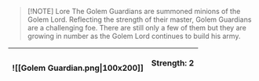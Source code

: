
> [!NOTE] Lore
> The Golem Guardians are summoned minions of the Golem Lord. Reflecting the strength of their master, Golem Guardians are a challenging foe. There are still only a few of them but they are growing in number as the Golem Lord continues to build his army.

| ![[Golem Guardian.png\|100x200]] | <p align="left">Strength: 2<br><br> |
| :------------------------------: | :---------------------------------: |
